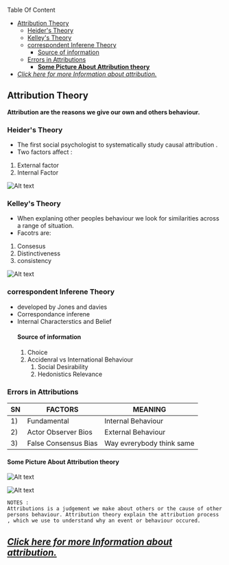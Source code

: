 Table Of Content

- [Attribution Theory](#attribution-theory)
  - [Heider's Theory](#heiders-theory)
  - [Kelley's Theory](#kelleys-theory)
  - [correspondent Inferene Theory](#correspondent-inferene-theory)
    - [Source of information](#source-of-information)
  - [Errors in Attributions](#errors-in-attributions)
    - [**Some Picture About Attribution theory**](#some-picture-about-attribution-theory)
- [*Click here for more Information about attribution.*](#click-here-for-more-information-about-attribution)
## Attribution Theory
  **Attribution are the reasons we give our own and others behaviour.**

### Heider's Theory
- The first social psychologist to systematically study causal attribution .
- Two factors affect :
1. External factor
2. Internal Factor

![Alt text](https://tse4.mm.bing.net/th?id=OIP.SncURT7s_25I1XoqH7-9VwHaET&pid=Api&P=0&w=279&h=162)
   
### Kelley's Theory
- When explaning other peoples behaviour we look for similarities across a range of situation.
- Facotrs are:
1. Consesus
1. Distinctiveness
2. consistency
  
![Alt text](https://ifioque.com/img/attribution-theory.fw.png)
   

###  correspondent Inferene Theory
- developed by Jones and davies
- Correspondance inferene
- Internal Characterstics and Belief
  #### Source of information
  1. Choice 
  2. Accidenral vs International Behaviour
     1. Social Desirability
     2. Hedonistics Relevance
### Errors in Attributions
| SN | FACTORS | MEANING |
| --- | ------- | ------- |
| 1)  | Fundamental | Internal Behaviour |
| 2) | Actor Observer Bios | External Behaviour |
| 3) | False Consensus Bias | Way evrerybody think same |


#### **Some Picture About Attribution theory**

![Alt text](https://i0.wp.com/images.slideplayer.com/20/6011670/slides/slide_4.jpg?resize=1920%2C768&crop=1)

![Alt text](https://i.ytimg.com/vi/Rje-kZzLBuE/maxresdefault.jpg)

``` 
NOTES :
Attributions is a judgement we make about others or the cause of other persons behaviour. Attribution theory explain the attribution process , which we use to understand why an event or behaviour occured.
```


[*Click here for more Information about attribution.*](https://www.thoughtco.com/attribution-theory-4174631)
--



  


